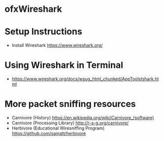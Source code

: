 # ofxWireshark

# Setup Instructions
* Install Wireshark https://www.wireshark.org/

# Using Wireshark in Terminal
* https://www.wireshark.org/docs/wsug_html_chunked/AppToolstshark.html


# More packet sniffing resources
* Carnivore (History) https://en.wikipedia.org/wiki/Carnivore_(software)
* Carnivore (Processing Library) http://r-s-g.org/carnivore/
* Herbivore (Educational Wiresniffing Program) https://github.com/samatt/herbivore
